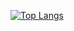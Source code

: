 [![Top Langs](https://github-readme-stats.vercel.app/api/top-langs/?username=Embeded-ojisan&theme=vue-dark&show_icons=true&layout=compact&langs_count=10&hide=GDB)](https://github.com/Embeded-ojisan/github-readme-stats)
